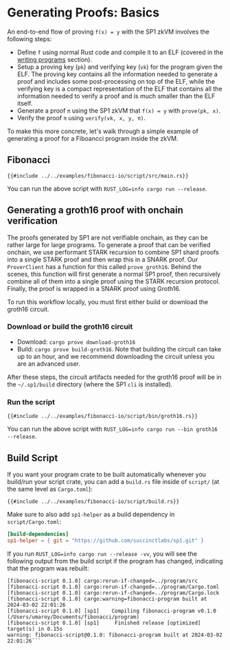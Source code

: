 # Generating Proofs: Basics

An end-to-end flow of proving `f(x) = y` with the SP1 zkVM involves the following steps:

- Define `f` using normal Rust code and compile it to an ELF (covered in the [writing programs](../writing-programs/basics.md) section). 
- Setup a proving key (`pk`) and verifying key (`vk`) for the program given the ELF. The proving key contains all the information needed to generate a proof and includes some post-processing on top of the ELF, while the verifying key is a compact representation of the ELF that contains all the information needed to verify a proof and is much smaller than the ELF itself.
- Generate a proof `π` using the SP1 zkVM that `f(x) = y` with `prove(pk, x)`.
- Verify the proof `π` using `verify(vk, x, y, π)`.

To make this more concrete, let's walk through a simple example of generating a proof for a Fiboancci program inside the zkVM.

## Fibonacci

```rust,noplayground
{{#include ../../examples/fibonacci-io/script/src/main.rs}}
```

You can run the above script with `RUST_LOG=info cargo run --release`.

## Generating a groth16 proof with onchain verification

The proofs generated by SP1 are not verifiable onchain, as they can be rather large for large programs. To generate a proof that can be verified onchain, we use performant STARK recursion to combine SP1 shard proofs into a single STARK proof and then wrap this in a SNARK proof. Our `ProverClient` has a function for this called `prove_groth16`. Behind the scenes, this function will first generate a normal SP1 proof, then recursively combine all of them into a single proof using the STARK recursion protocol. Finally, the proof is wrapped in a SNARK proof using Groth16.

To run this workflow locally, you must first either build or download the groth16 circuit.

### Download or build the groth16 circuit

* Download: `cargo prove download-groth16`
* Build: `cargo prove build-groth16`. Note that building the circuit can take up to an hour, and we recommend downloading the circuit unless you are an advanced user.

After these steps, the circuit artifacts needed for the groth16 proof will be in the `~/.sp1/build` directory (where the SP1 `cli` is installed).

### Run the script

```rust,noplayground
{{#include ../../examples/fibonacci-io/script/bin/groth16.rs}}
```

You can run the above script with `RUST_LOG=info cargo run --bin groth16 --release`.


## Build Script

If you want your program crate to be built automatically whenever you build/run your script crate, you can add a `build.rs` file inside of `script/` (at the same level as `Cargo.toml`):

```rust,noplayground
{{#include ../../examples/fibonacci-io/script/build.rs}}
```

Make sure to also add `sp1-helper` as a build dependency in `script/Cargo.toml`:

```toml
[build-dependencies]
sp1-helper = { git = "https://github.com/succinctlabs/sp1.git" }
```

If you run `RUST_LOG=info cargo run --release -vv`, you will see the following output from the build script if the program has changed, indicating that the program was rebuilt:
```
[fibonacci-script 0.1.0] cargo:rerun-if-changed=../program/src
[fibonacci-script 0.1.0] cargo:rerun-if-changed=../program/Cargo.toml
[fibonacci-script 0.1.0] cargo:rerun-if-changed=../program/Cargo.lock
[fibonacci-script 0.1.0] cargo:warning=fibonacci-program built at 2024-03-02 22:01:26
[fibonacci-script 0.1.0] [sp1]    Compiling fibonacci-program v0.1.0 (/Users/umaroy/Documents/fibonacci/program)
[fibonacci-script 0.1.0] [sp1]     Finished release [optimized] target(s) in 0.15s
warning: fibonacci-script@0.1.0: fibonacci-program built at 2024-03-02 22:01:26```
``````